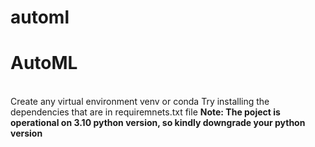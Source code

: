 # automl
<h1>AutoML</h1>
<br>
<para>Create any virtual environment venv or conda</para>
<para>Try installing the dependencies that are in requiremnets.txt file</para>
<para><b>Note: The poject is operational on 3.10 python version, so kindly downgrade your python version</b></para>
